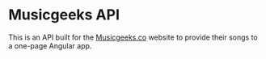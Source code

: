 Musicgeeks API
=============
This is an API built for the [Musicgeeks.co](http://musicgeeks.co) website to provide their songs to a one-page Angular app.
